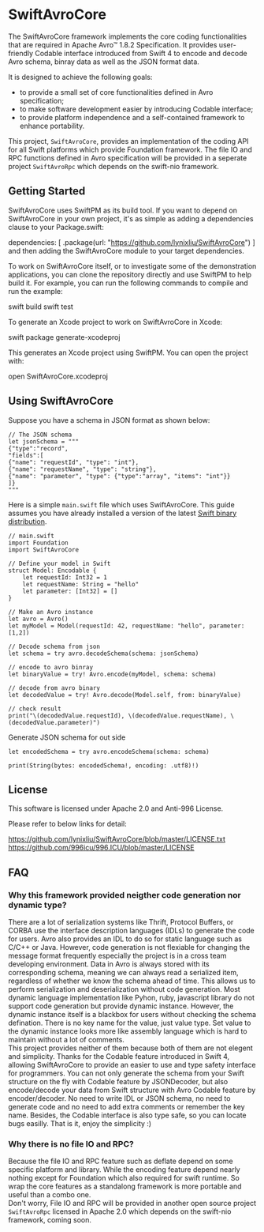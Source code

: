 # SwiftAvroCore

The SwiftAvroCore framework implements the core coding functionalities that are required in Apache Avro™ 1.8.2 Specification. It provides user-friendly Codable interface introduced from Swift 4 to encode and decode Avro schema, binray data as well as the JSON format data.

It is designed to achieve the following goals:

* to provide a small set of core functionalities defined in Avro specification;
* to make software development easier by introducing Codable interface;
* to provide platform independence and a self-contained framework to enhance portability.

This project, `SwiftAvroCore`, provides an implementation of the coding API for all Swift platforms which provide Foundation framework. The file IO and RPC functions defined in Avro specification will be provided in a seperate project `SwiftAvroRpc` which depends on the swift-nio framework.

## Getting Started

SwiftAvroCore uses SwiftPM as its build tool. If you want to depend on SwiftAvroCore in your own project, it's as simple as adding a dependencies clause to your Package.swift:

dependencies: [
.package(url: "https://github.com/lynixliu/SwiftAvroCore")
]
and then adding the SwiftAvroCore module to your target dependencies.

To work on SwiftAvroCore itself, or to investigate some of the demonstration applications, you can clone the repository directly and use SwiftPM to help build it. For example, you can run the following commands to compile and run the example:

swift build
swift test

To generate an Xcode project to work on SwiftAvroCore in Xcode:

swift package generate-xcodeproj

This generates an Xcode project using SwiftPM. You can open the project with:

open SwiftAvroCore.xcodeproj


## Using SwiftAvroCore

Suppose you have a schema in JSON format as shown below:
```
// The JSON schema
let jsonSchema = """
{"type":"record",
"fields":[
{"name": "requestId", "type": "int"},
{"name": "requestName", "type": "string"},
{"name": "parameter", "type": {"type":"array", "items": "int"}}
]}
"""
```

Here is a simple `main.swift` file which uses SwiftAvroCore. This guide assumes you have already installed a version of the latest [Swift binary distribution](https://swift.org/download/#latest-development-snapshots).
```
// main.swift
import Foundation
import SwiftAvroCore

// Define your model in Swift
struct Model: Encodable {
    let requestId: Int32 = 1
    let requestName: String = "hello"
    let parameter: [Int32] = []
}

// Make an Avro instance
let avro = Avro()
let myModel = Model(requestId: 42, requestName: "hello", parameter: [1,2])

// Decode schema from json
let schema = try avro.decodeSchema(schema: jsonSchema)

// encode to avro binray
let binaryValue = try! Avro.encode(myModel, schema: schema)

// decode from avro binary
let decodedValue = try! Avro.decode(Model.self, from: binaryValue)

// check result
print("\(decodedValue.requestId), \(decodedValue.requestName), \(decodedValue.parameter)")
```
Generate JSON schema for out side
```
let encodedSchema = try avro.encodeSchema(schema: schema)

print(String(bytes: encodedSchema!, encoding: .utf8)!)
```

## License

This software is licensed under Apache 2.0 and Anti-996 License.

Please refer to below links for detail:

https://github.com/lynixliu/SwiftAvroCore/blob/master/LICENSE.txt
https://github.com/996icu/996.ICU/blob/master/LICENSE


## FAQ

### Why this framework provided neigther code generation nor dynamic type?
There are a lot of serialization systems like Thrift, Protocol Buffers, or CORBA use the interface description languages (IDLs) to generate the code for users. Avro also provides an IDL to do so for static language such as C/C++ or Java. However, code generation is not flexiable for changing the message format frequently especially the project is in a cross team developing environment. Data in Avro is always stored with its corresponding schema, meaning we can always read a serialized item, regardless of whether we know the schema ahead of time. This allows us to perform serialization and deserialization without code generation. 
Most dynamic language implementation like Pyhon, ruby, javascript library do not support code generation but provide dynamic instance. However, the dynamic instance itself is a blackbox for users without checking the schema defination. There is no key name for the value, just value type. Set value to the dynamic instance looks more like assembly language which is hard to maintain without a lot of comments.  
This project provides neither of them because both of them are not elegent and simplicity. Thanks for the Codable feature introduced in Swift 4, allowing SwiftAvroCore to provide an easier to use and type safety interface for programmers. You can not only generate the schema from your Swift structure on the fly with Codable feature by JSONDecoder, but also encode/decode your data from Swift structure with Avro Codable feature by encoder/decoder. No need to write IDL or JSON schema, no need to generate code and no need to add extra comments or remember the key name. Besides, the Codable interface is also type safe, so you can locate bugs easilly.
That is it, enjoy the simplicity :)

### Why there is no  file IO and  RPC?
Because the file IO and RPC feature such as deflate depend on some specific platform and library. While the encoding feature depend nearly nothing except for Foundation which also required for swift runtime. So wrap the core features as a standalong framework is more portable and useful than a combo one.  
Don't worry, File IO and RPC will be provided in another open source project `SwiftAvroRpc` licensed in Apache 2.0 which depends on the swift-nio framework,  coming soon.





